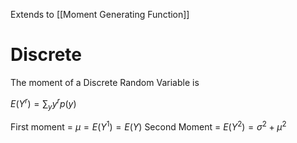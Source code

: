 Extends to [[Moment Generating Function]]

# Discrete

The moment of a Discrete Random Variable is 

$E(Y^r)=\sum_yy^rp(y)$

First moment = $\mu=E(Y^1)=E(Y)$
Second Moment = $E(Y^2)=\sigma^2+\mu^2$